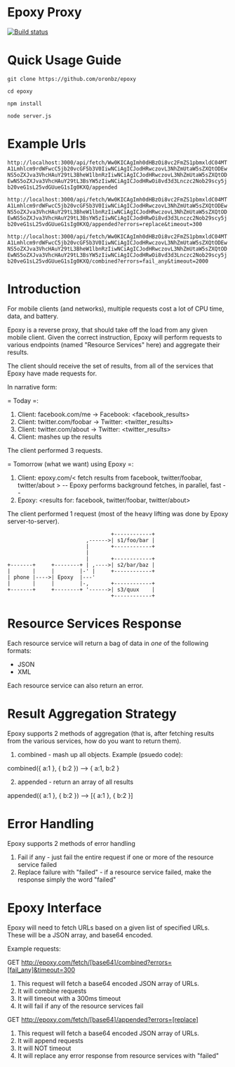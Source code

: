 Epoxy Proxy
===========

[![Build status](https://travis-ci.org/oronbz/epoxy.svg?branch=master)](https://travis-ci.org/request/request)

Quick Usage Guide
=================
`git clone https://github.com/oronbz/epoxy`

`cd epoxy`

`npm install`

`node server.js`


Example Urls
============

`http://localhost:3000/api/fetch/Ww0KICAgImh0dHBzOi8vc2FmZS1pbmxldC04MTA1Lmhlcm9rdWFwcC5jb20vcGF5b3V0IiwNCiAgICJodHRwczovL3NhZmUtaW5sZXQtODEwNS5oZXJva3VhcHAuY29tL3BheW1lbnRzIiwNCiAgICJodHRwczovL3NhZmUtaW5sZXQtODEwNS5oZXJva3VhcHAuY29tL3BsYW5zIiwNCiAgICJodHRwOi8vd3d3Lnczc2Nob29scy5jb20veG1sL25vdGUueG1sIg0KXQ/appended`

`http://localhost:3000/api/fetch/Ww0KICAgImh0dHBzOi8vc2FmZS1pbmxldC04MTA1Lmhlcm9rdWFwcC5jb20vcGF5b3V0IiwNCiAgICJodHRwczovL3NhZmUtaW5sZXQtODEwNS5oZXJva3VhcHAuY29tL3BheW1lbnRzIiwNCiAgICJodHRwczovL3NhZmUtaW5sZXQtODEwNS5oZXJva3VhcHAuY29tL3BsYW5zIiwNCiAgICJodHRwOi8vd3d3Lnczc2Nob29scy5jb20veG1sL25vdGUueG1sIg0KXQ/appended?errors=replace&timeout=300`
 
`http://localhost:3000/api/fetch/Ww0KICAgImh0dHBzOi8vc2FmZS1pbmxldC04MTA1Lmhlcm9rdWFwcC5jb20vcGF5b3V0IiwNCiAgICJodHRwczovL3NhZmUtaW5sZXQtODEwNS5oZXJva3VhcHAuY29tL3BheW1lbnRzIiwNCiAgICJodHRwczovL3NhZmUtaW5sZXQtODEwNS5oZXJva3VhcHAuY29tL3BsYW5zIiwNCiAgICJodHRwOi8vd3d3Lnczc2Nob29scy5jb20veG1sL25vdGUueG1sIg0KXQ/combined?errors=fail_any&timeout=2000`
 


Introduction
============

For mobile clients (and networks), multiple requests cost a lot of CPU time, data, and battery.

Epoxy is a reverse proxy, that should take off the load from any given mobile client. Given the
correct instruction, Epoxy will perform requests to various endpoints (named "Resource Services" here)
and aggregate their results.

The client should receive the set of results, from all of the services that Epoxy have made requests for.


In narrative form:

= Today =:

1. Client: facebook.com/me
 -> Facebook: <facebook_results>
2. Client: twitter.com/foobar
 -> Twitter: <twitter_results>
3. Client: twitter.com/about
 -> Twitter: <twitter_results>
4. Client: mashes up the results

The client performed 3 requests.


= Tomorrow (what we want) using Epoxy =:

1. Client: epoxy.com/< fetch results from facebook, twitter/foobar, twitter/about  >
 -- Epoxy performs background fetches, in parallel, fast --
2. Epoxy: <results for: facebook, twitter/foobar, twitter/about>

The client performed 1 request (most of the heavy lifting was done by Epoxy server-to-server).




                                     +------------+
                             ,------>| s1/foo/bar |
                             |       +------------+
                             |
                             |       +------------+
    +-------+     +--------+ | ,---->| s2/bar/baz |
    |       |     |        |-' |     +------------+
    | phone |---->| Epoxy  |---'
    |       |     |        |-,       +------------+
    +-------+     +--------+ '------>| s3/quux    |
                                     +------------+




Resource Services Response
==========================

Each resource service will return a bag of data in *one* of the following formats:

* JSON
* XML

Each resource service can also return an error.



Result Aggregation Strategy
===========================

Epoxy supports 2 methods of aggregation (that is, after fetching results from the various services,
how do you want to return them).

1. combined - mash up all objects. Example (psuedo code):

  combined({ a:1 }, { b:2 }) --> { a:1, b:2 }

2. appended - return an array of all results

  appended({ a:1 }, { b:2 }) --> [{ a:1 }, { b:2 }]


Error Handling
==============

Epoxy supports 2 methods of error handling

1. Fail if any - just fail the entire request if one or more of the resource service failed
2. Replace failure with "failed" - if a resource service failed, make the response simply the word "failed"


Epoxy Interface
===============

Epoxy will need to fetch URLs based on a given list of specified URLs.
These will be a JSON array, and base64 encoded.


Example requests:


GET http://epoxy.com/fetch/[base64]/combined?errors=[fail_any]&timeout=300

1. This request will fetch a base64 encoded JSON array of URLs.
2. It will combine requests
3. It will timeout with a 300ms timeout
4. It will fail if any of the resource services fail


GET http://epoxy.com/fetch/[base64]/appended?errors=[replace]

1. This request will fetch a base64 encoded JSON array of URLs.
2. It will append requests
3. It will NOT timeout
4. It will replace any error response from resource services with "failed"
